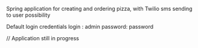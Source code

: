 Spring application for creating and ordering pizza, with Twilio sms sending to user possibility

Default login credentials
login : admin
password: password



// Application still in progress

